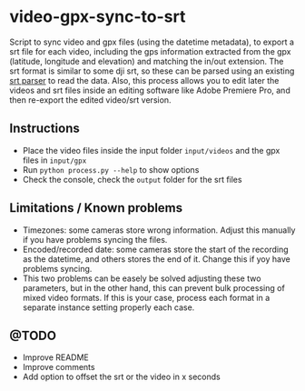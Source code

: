 # video-gpx-sync-to-srt
Script to sync video and gpx files (using the datetime metadata), to export a srt file for each video, including the gps information extracted from the gpx (latitude, longitude and elevation) and matching the in/out extension. The srt format is similar to some dji srt, so these can be parsed using an existing [srt parser](https://github.com/JuanIrache/DJI_SRT_Parser) to read the data. Also, this process allows you to edit later the videos and srt files inside an editing software like Adobe Premiere Pro, and then re-export the edited video/srt version.

## Instructions
- Place the video files inside the input folder `input/videos` and the gpx files in `input/gpx`
- Run `python process.py --help` to show options
- Check the console, check the `output` folder for the srt files

## Limitations / Known problems
- Timezones: some cameras store wrong information. Adjust this manually if you have problems syncing the files.
- Encoded/recorded date: some cameras store the start of the recording as the datetime, and others stores the end of it. Change this if yoy have problems syncing.
- This two problems can be easely be solved adjusting these two parameters, but in the other hand, this can prevent bulk processing of mixed video formats. If this is your case, process each format in a separate instance setting properly each case.

## @TODO
- Improve README
- Improve comments
- Add option to offset the srt or the video in x seconds